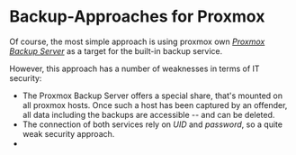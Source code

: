 # Backup-Approaches for Proxmox
Of course, the most simple approach is using proxmox own [*Proxmox Backup Server*](https://www.proxmox.com/en/products/proxmox-backup-server/overview) as a target for the built-in backup service.

However, this approach has a number of weaknesses in terms of IT security:
- The Proxmox Backup Server offers a special share, that's mounted on all proxmox hosts. Once such a host has been captured by an offender, all data including the backups are accessible -- and can be deleted.
- The connection of both services rely on *UID* and *password*, so a quite weak security approach.
- 
